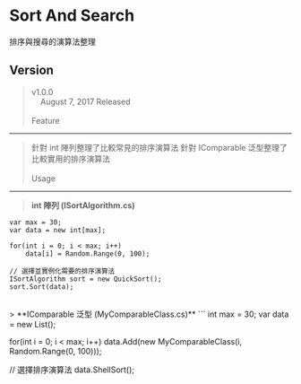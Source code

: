 # Sort And Search
排序與搜尋的演算法整理

Version 
---
> v1.0.0</br>    
> August 7, 2017 Released
</br></br>
Feature
---
> 針對 int 陣列整理了比較常見的排序演算法
> 針對 IComparable 泛型整理了比較實用的排序演算法
</br></br>
Usage
---
> **int 陣列 (ISortAlgorithm.cs)**
```
var max = 30;
var data = new int[max];

for(int i = 0; i < max; i++)
    data[i] = Random.Range(0, 100);
    
// 選擇並實例化需要的排序演算法 
ISortAlgorithm sort = new QuickSort();
sort.Sort(data);
```
</br>
> **IComparable 泛型 (MyComparableClass.cs)**
```
int max = 30;
var data = new List<MyComparableClass>();

for(int i = 0; i < max; i++)
    data.Add(new MyComparableClass(i, Random.Range(0, 100)));

// 選擇排序演算法
data.ShellSort();
```